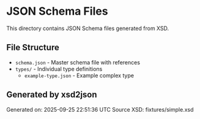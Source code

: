 # JSON Schema Files

This directory contains JSON Schema files generated from XSD.

## File Structure

- `schema.json` - Master schema file with references
- `types/` - Individual type definitions
  - `example-type.json` - Example complex type

## Generated by xsd2json

Generated on: 2025-09-25 22:51:36 UTC
Source XSD: fixtures/simple.xsd
